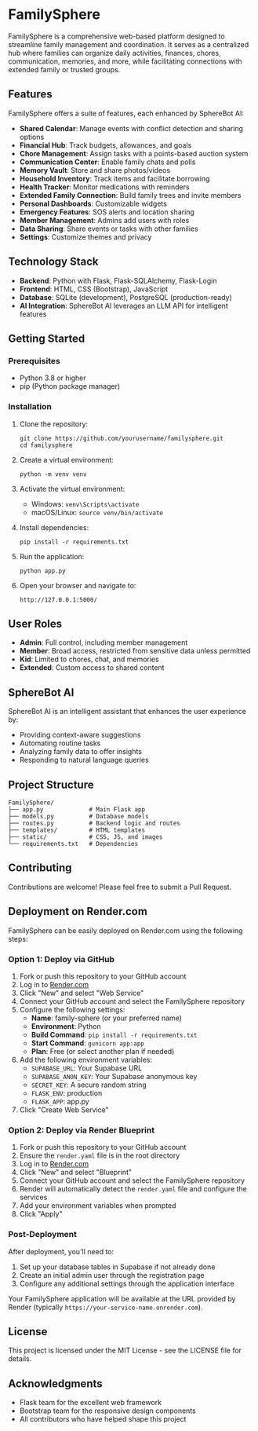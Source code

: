 # FamilySphere

FamilySphere is a comprehensive web-based platform designed to streamline family management and coordination. It serves as a centralized hub where families can organize daily activities, finances, chores, communication, memories, and more, while facilitating connections with extended family or trusted groups.

## Features

FamilySphere offers a suite of features, each enhanced by SphereBot AI:

- **Shared Calendar**: Manage events with conflict detection and sharing options
- **Financial Hub**: Track budgets, allowances, and goals
- **Chore Management**: Assign tasks with a points-based auction system
- **Communication Center**: Enable family chats and polls
- **Memory Vault**: Store and share photos/videos
- **Household Inventory**: Track items and facilitate borrowing
- **Health Tracker**: Monitor medications with reminders
- **Extended Family Connection**: Build family trees and invite members
- **Personal Dashboards**: Customizable widgets
- **Emergency Features**: SOS alerts and location sharing
- **Member Management**: Admins add users with roles
- **Data Sharing**: Share events or tasks with other families
- **Settings**: Customize themes and privacy

## Technology Stack

- **Backend**: Python with Flask, Flask-SQLAlchemy, Flask-Login
- **Frontend**: HTML, CSS (Bootstrap), JavaScript
- **Database**: SQLite (development), PostgreSQL (production-ready)
- **AI Integration**: SphereBot AI leverages an LLM API for intelligent features

## Getting Started

### Prerequisites

- Python 3.8 or higher
- pip (Python package manager)

### Installation

1. Clone the repository:
   ```
   git clone https://github.com/yourusername/familysphere.git
   cd familysphere
   ```

2. Create a virtual environment:
   ```
   python -m venv venv
   ```

3. Activate the virtual environment:
   - Windows: `venv\Scripts\activate`
   - macOS/Linux: `source venv/bin/activate`

4. Install dependencies:
   ```
   pip install -r requirements.txt
   ```

5. Run the application:
   ```
   python app.py
   ```

6. Open your browser and navigate to:
   ```
   http://127.0.0.1:5000/
   ```

## User Roles

- **Admin**: Full control, including member management
- **Member**: Broad access, restricted from sensitive data unless permitted
- **Kid**: Limited to chores, chat, and memories
- **Extended**: Custom access to shared content

## SphereBot AI

SphereBot AI is an intelligent assistant that enhances the user experience by:

- Providing context-aware suggestions
- Automating routine tasks
- Analyzing family data to offer insights
- Responding to natural language queries

## Project Structure

```
FamilySphere/
├── app.py             # Main Flask app
├── models.py          # Database models
├── routes.py          # Backend logic and routes
├── templates/         # HTML templates
├── static/            # CSS, JS, and images
└── requirements.txt   # Dependencies
```

## Contributing

Contributions are welcome! Please feel free to submit a Pull Request.

## Deployment on Render.com

FamilySphere can be easily deployed on Render.com using the following steps:

### Option 1: Deploy via GitHub

1. Fork or push this repository to your GitHub account
2. Log in to [Render.com](https://render.com)
3. Click "New" and select "Web Service"
4. Connect your GitHub account and select the FamilySphere repository
5. Configure the following settings:
   - **Name**: family-sphere (or your preferred name)
   - **Environment**: Python
   - **Build Command**: `pip install -r requirements.txt`
   - **Start Command**: `gunicorn app:app`
   - **Plan**: Free (or select another plan if needed)
6. Add the following environment variables:
   - `SUPABASE_URL`: Your Supabase URL
   - `SUPABASE_ANON_KEY`: Your Supabase anonymous key
   - `SECRET_KEY`: A secure random string
   - `FLASK_ENV`: production
   - `FLASK_APP`: app.py
7. Click "Create Web Service"

### Option 2: Deploy via Render Blueprint

1. Fork or push this repository to your GitHub account
2. Ensure the `render.yaml` file is in the root directory
3. Log in to [Render.com](https://render.com)
4. Click "New" and select "Blueprint"
5. Connect your GitHub account and select the FamilySphere repository
6. Render will automatically detect the `render.yaml` file and configure the services
7. Add your environment variables when prompted
8. Click "Apply"

### Post-Deployment

After deployment, you'll need to:

1. Set up your database tables in Supabase if not already done
2. Create an initial admin user through the registration page
3. Configure any additional settings through the application interface

Your FamilySphere application will be available at the URL provided by Render (typically `https://your-service-name.onrender.com`).

## License

This project is licensed under the MIT License - see the LICENSE file for details.

## Acknowledgments

- Flask team for the excellent web framework
- Bootstrap team for the responsive design components
- All contributors who have helped shape this project
